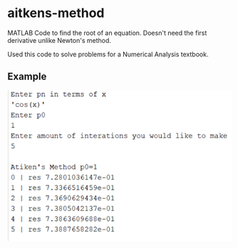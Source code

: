 # aitkens-method

MATLAB Code to find the root of an equation. Doesn't need the first derivative unlike Newton's method.

Used this code to solve problems for a Numerical Analysis textbook.

## Example

![screenshot](aitkenscreenshot.png?raw=true "Aitken's Method Screenshot")

